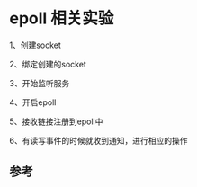 # epoll 相关实验

1、创建socket

2、绑定创建的socket

3、开始监听服务

4、开启epoll

5、接收链接注册到epoll中

6、有读写事件的时候就收到通知，进行相应的操作


## 参考
